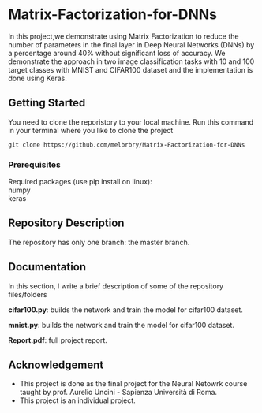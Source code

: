 # Matrix-Factorization-for-DNNs
In this project,we demonstrate using Matrix Factorization to reduce the number of parameters in the final layer in Deep Neural Networks (DNNs) by a percentage around 40%
without significant loss of accuracy. We demonstrate the approach in two image classification tasks with 10 and 100 target
classes with MNIST and CIFAR100 dataset and the implementation is done using Keras.

## Getting Started

You need to clone the reporistory to your local machine. Run this command in your terminal where you like to clone the project

```
git clone https://github.com/melbrbry/Matrix-Factorization-for-DNNs
```

### Prerequisites

Required packages (use pip install on linux):  
numpy  
keras

## Repository Description
The repository has only one branch: the master branch.

## Documentation
In this section, I write a brief description of some of the repository files/folders

**cifar100.py**: builds the network and train the model for cifar100 dataset.

**mnist.py**: builds the network and train the model for cifar100 dataset.

**Report.pdf**: full project report.

## Acknowledgement
- This project is done as the final project for the Neural Netowrk course taught by prof. Aurelio Uncini - Sapienza Università di Roma.
- This project is an individual project.



